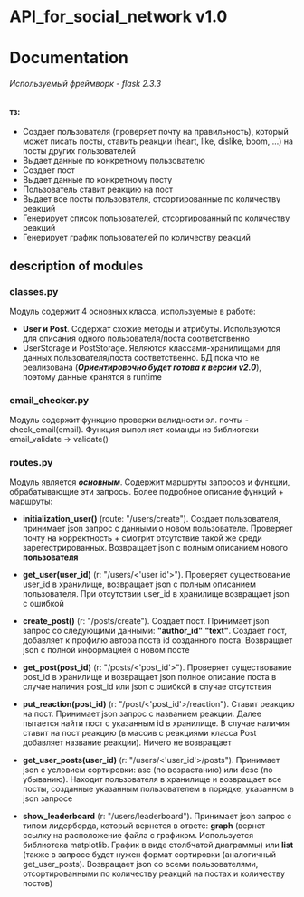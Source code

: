 # API_for_social_network v1.0
# Documentation
###### Используемый фреймворк - flask 2.3.3

#### тз:
- Создает пользователя (проверяет почту на правильность), который может писать посты, ставить реакции (heart, like, dislike, boom, ...) на посты других пользователей
- Выдает данные по конкретному пользователю
- Создает пост
- Выдает данные по конкретному посту
- Пользователь ставит реакцию на пост
- Выдает все посты пользователя, отсортированные по количеству реакций
- Генерирует список пользователей, отсортированный по количеству реакций
- Генерирует график пользователей по количеству реакций


## description of modules

### classes.py
Модуль содержит 4 основных класса, используемые в работе: 
- **User и Post**. Содержат схожие методы и атрибуты. Используются для описания одного пользователя/поста соответственно
- UserStorage и PostStorage. Являются классами-хранилищами для данных пользователя/поста соответственно. БД пока что не реализована (**_Ориентировочно будет готова к версии v2.0_**), поэтому данные хранятся в runtime

### email_checker.py
Модуль содержит функцию проверки валидности эл. почты - check_email(email). Функция выполняет команды из библиотеки email_validate -> validate()


### routes.py
Модуль является ***основным***. Содержит маршруты запросов и функции, обрабатывающие эти запросы.
Более подробное описание функций + маршруты:


- **initialization_user()** (route: "/users/create"). Создает пользователя, принимает json запрос с данными о новом пользователе. Проверяет почту на корректность + смотрит отсутствие такой же среди зарегестрированных. Возвращает json c полным описанием нового **пользователя**


- **get_user(user_id)** (r: "/users/<'user id'>"). Проверяет существование user_id в хранилище, возвращает json c полным описанием пользователя. При отсутствии user_id в хранилище возвращает json с ошибкой


- **create_post()** (r: "/posts/create"). Создает пост. Принимает json запрос со следующими данными: **"author_id"** **"text"**. Создает пост, добавляет к профилю автора поста id созданного поста. Возвращает json с полной информацией о новом посте


- **get_post(post_id)** (r: "/posts/<'post_id'>"). Проверяет существование post_id  в хранилище и возвращает json полное описание поста в случае наличия post_id или json с ошибкой в случае отсутствия 


- **put_reaction(post_id)** (r: "/post/<'post_id'>/reaction"). Ставит реакцию на пост. Принимает json запрос с названием реакции. Далее пытается найти пост с указанным id в хранилище. В случае наличия ставит на пост реакцию (в массив с реакциями класса Post добавляет название реакции). Ничего не возвращает


- **get_user_posts(user_id)** (r: "/users/<'user_id'>/posts"). Принимает json с условием сортировки: asc (по возрастанию) или desc (по убыванию). Находит пользователя в хранилище и возвращает все посты, созданные указанным пользователем в порядке, указанном в json запросе


- **show_leaderboard** (r: "/users/leaderboard"). Принимает json запрос с типом лидерборда, который вернется в ответе: **graph** (вернет ссылку на расположение файла с графиком. Используется библиотека matplotlib. График в виде столбчатой диаграммы) или **list** (также в запросе будет нужен формат сортировки (аналогичный get_user_posts). Возвращает json со всеми пользователями, отсортированными по количеству реакций на постах и количеству постов)